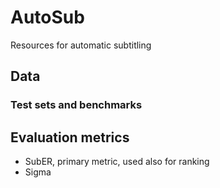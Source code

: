 # AutoSub
Resources for automatic subtitling

## Data

### Test sets and benchmarks


## Evaluation metrics
- SubER, primary metric, used also for ranking 
- Sigma 

## 
